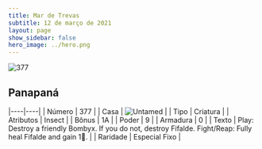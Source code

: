 ```yaml
---
title: Mar de Trevas
subtitle: 12 de março de 2021
layout: page
show_sidebar: false
hero_image: ../hero.png
---
```


![377](https://cdn.keyforgegame.com/media/card_front/pt/496_377_WP6579VRC2RQ_pt.png)

## Panapaná

|----|----|
| Número | 377 |
| Casa | ![Untamed](https://archonarcana.com/images/thumb/b/bd/Untamed.png/22px-Untamed.png "Indomados") |
| Tipo | Criatura |
| Atributos | Insect |
| Bônus | 1A |
| Poder | 9 |
| Armadura | 0 |
| Texto | Play: Destroy a friendly Bombyx. If you do not, destroy Fifalde.  Fight/Reap: Fully heal Fifalde and gain 1. |
| Raridade | Especial Fixo |
